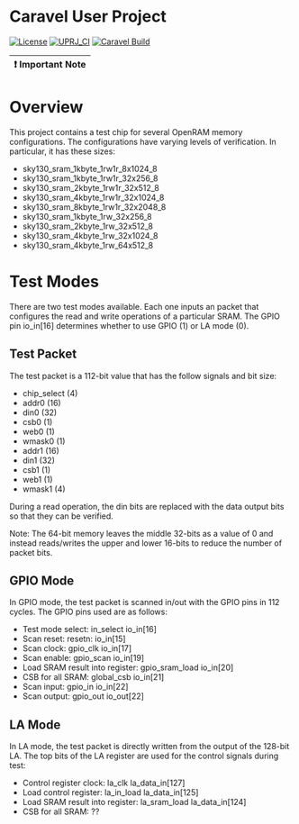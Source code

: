 # Caravel User Project

[![License](https://img.shields.io/badge/License-Apache%202.0-blue.svg)](https://opensource.org/licenses/Apache-2.0) [![UPRJ_CI](https://github.com/efabless/caravel_project_example/actions/workflows/user_project_ci.yml/badge.svg)](https://github.com/efabless/caravel_project_example/actions/workflows/user_project_ci.yml) [![Caravel Build](https://github.com/efabless/caravel_project_example/actions/workflows/caravel_build.yml/badge.svg)](https://github.com/efabless/caravel_project_example/actions/workflows/caravel_build.yml)

| :exclamation: Important Note            |
|-----------------------------------------|

# Overview

This project contains a test chip for several OpenRAM memory configurations. The
configurations have varying levels of verification. In particular, it has these sizes:
* sky130_sram_1kbyte_1rw1r_8x1024_8
* sky130_sram_1kbyte_1rw1r_32x256_8
* sky130_sram_2kbyte_1rw1r_32x512_8
* sky130_sram_4kbyte_1rw1r_32x1024_8
* sky130_sram_8kbyte_1rw1r_32x2048_8
* sky130_sram_1kbyte_1rw_32x256_8
* sky130_sram_2kbyte_1rw_32x512_8
* sky130_sram_4kbyte_1rw_32x1024_8
* sky130_sram_4kbyte_1rw_64x512_8

# Test Modes

There are two test modes available. Each one inputs an packet that
configures the read and write operations of a particular SRAM. The
GPIO pin io_in[16] determines whether to use GPIO (1) or LA mode (0).

## Test Packet

The test packet is a 112-bit value that has the follow signals and bit size:
* chip_select (4)
* addr0 (16)
* din0 (32)
* csb0 (1)
* web0 (1)
* wmask0 (1)
* addr1 (16)
* din1 (32)
* csb1 (1)
* web1 (1)
* wmask1 (4)

During a read operation, the din bits are replaced with the data
output bits so that they can be verified.

Note: The 64-bit memory leaves the middle 32-bits as a value of 0 and
instead reads/writes the upper and lower 16-bits to reduce the number
of packet bits.

## GPIO Mode

In GPIO mode, the test packet is scanned in/out with the GPIO pins in 112 cycles. The
GPIO pins used are as follows:
* Test mode select: in_select io_in[16]
* Scan reset: resetn: io_in[15]
* Scan clock: gpio_clk io_in[17]
* Scan enable: gpio_scan io_in[19]
* Load SRAM result into register: gpio_sram_load io_in[20]
* CSB for all SRAM: global_csb io_in[21]
* Scan input: gpio_in io_in[22]
* Scan output: gpio_out io_out[22]


## LA Mode

In LA mode, the test packet is directly written from the output of the 128-bit LA.
The top bits of the LA register are used for the control signals during test:
* Control register clock: la_clk la_data_in[127]
* Load control register: la_in_load la_data_in[125]
* Load SRAM result into register: la_sram_load la_data_in[124]
* CSB for all SRAM: ??
